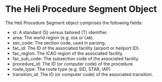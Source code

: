 # The Heli Procedure Segment Object

The Heli Procedure Segment object comprises the following fields:

- st: A standard (S) versus tailored (T) identifier.
- area: The world region (e.g. `USA` or `CAN`).
- sec_code: The section code, used in parsing.
- fac_id: The ID of the associated facility (airport or heliport ID).
- fac_region: The ICAO region of the associated facility.
- fac_sub_code: The subsection code of the associated facility.
- procedure_id: The ID (or computer code) of the procedure.
- route_type: The route type (e.g. SID, STAR, IAP)
- transition_id: The ID (or computer code) of the associated transition.
